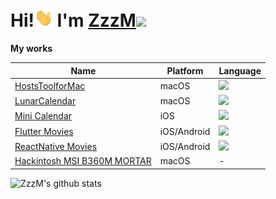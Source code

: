 # Hi!<img src="https://raw.githubusercontent.com/ABSphreak/ABSphreak/master/gifs/Hi.gif" width="30px"> I'm [ZzzM](https://zzzm.zone)<img src="https://user-images.githubusercontent.com/5713670/87202985-820dcb80-c2b6-11ea-9f56-7ec461c497c3.gif" width="30px">

**My works**

Name|Platform|Language
---|---|---
[HostsToolforMac](https://github.com/ZzzM/HostsToolforMac)|macOS|<img src="https://img.shields.io/badge/swift-%23FA7343.svg?&style=for-the-badge&logo=swift&logoColor=white"/>
[LunarCalendar](https://github.com/ZzzM/LunarCalendar)|macOS|<img src="https://img.shields.io/badge/swift-%23FA7343.svg?&style=for-the-badge&logo=swift&logoColor=white"/>
[Mini Calendar](https://github.com/ZzzM/MiniCalendar)|iOS|<img src="https://img.shields.io/badge/swift-%23FA7343.svg?&style=for-the-badge&logo=swift&logoColor=white"/>
[Flutter Movies](https://github.com/ZzzM/Flutter-Movies)| iOS/Android |<img src="https://img.shields.io/badge/dart-%230175C2.svg?&style=for-the-badge&logo=dart&logoColor=white"/>
[ReactNative Movies](https://github.com/ZzzM/ReactNative-Movies)| iOS/Android | <img src="https://img.shields.io/badge/javascript%20-%23323330.svg?&style=for-the-badge&logo=javascript&logoColor=%23F7DF1E"/>
[Hackintosh MSI B360M MORTAR](https://github.com/ZzzM/Hackintosh-MSI-B360M-MORTAR)|macOS|-

![ZzzM's github stats](https://github-readme-stats.vercel.app/api?username=ZzzM&show_icons=true)

